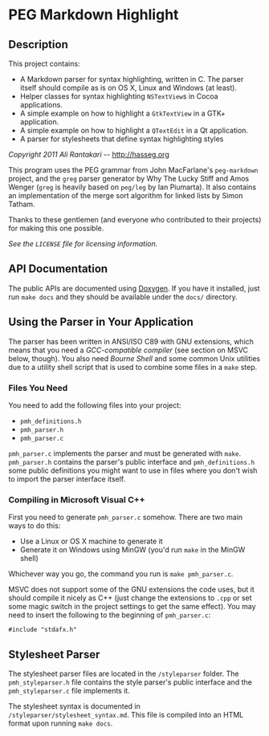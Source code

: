 
PEG Markdown Highlight
========================


Description
-------------------------------------------------------------------------------

This project contains:

- A Markdown parser for syntax highlighting, written in C. The parser itself
  should compile as is on OS X, Linux and Windows (at least).
- Helper classes for syntax highlighting `NSTextView`s in Cocoa applications.
- A simple example on how to highlight a `GtkTextView` in a GTK+ application.
- A simple example on how to highlight a `QTextEdit` in a Qt application.
- A parser for stylesheets that define syntax highlighting styles

_Copyright 2011 Ali Rantakari_ -- <http://hasseg.org>

This program uses the PEG grammar from John MacFarlane's `peg-markdown` project,
and the `greg` parser generator by Why The Lucky Stiff and Amos Wenger (`greg`
is heavily based on `peg/leg` by Ian Piumarta). It also contains an
implementation of the merge sort algorithm for linked lists by Simon Tatham.

Thanks to these gentlemen (and everyone who contributed to their projects) for
making this one possible.

_See the `LICENSE` file for licensing information._



API Documentation
-------------------------------------------------------------------------------

The public APIs are documented using [Doxygen][dox]. If you have it installed,
just run `make docs` and they should be available under the `docs/` directory.

[dox]: http://doxygen.org



Using the Parser in Your Application
-------------------------------------------------------------------------------

The parser has been written in ANSI/ISO C89 with GNU extensions, which means
that you need a _GCC-compatible compiler_ (see section on MSVC below, though).
You also need _Bourne Shell_ and some common Unix utilities due to a utility
shell script that is used to combine some files in a `make` step.


### Files You Need

You need to add the following files into your project:

- `pmh_definitions.h`
- `pmh_parser.h`
- `pmh_parser.c`

`pmh_parser.c` implements the parser and must be generated with `make`.
`pmh_parser.h` contains the parser's public interface and
`pmh_definitions.h` some public definitions you might want to use in files
where you don't wish to import the parser interface itself.


### Compiling in Microsoft Visual C++

First you need to generate `pmh_parser.c` somehow. There are two main
ways to do this:

- Use a Linux or OS X machine to generate it
- Generate it on Windows using MinGW (you'd run `make` in the MinGW shell)

Whichever way you go, the command you run is `make pmh_parser.c`.

MSVC does not support some of the GNU extensions the code uses, but it should
compile it nicely as C++ (just change the extensions to `.cpp` or set some
magic switch in the project settings to get the same effect). You may need to
insert the following to the beginning of `pmh_parser.c`:

    #include "stdafx.h"



Stylesheet Parser
-------------------------------------------------------------------------------

The stylesheet parser files are located in the `/styleparser` folder. The
`pmh_styleparser.h` file contains the style parser's public interface and the
`pmh_styleparser.c` file implements it.

The stylesheet syntax is documented in `/styleparser/stylesheet_syntax.md`.
This file is compiled into an HTML format upon running `make docs`.



